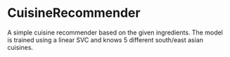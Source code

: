 # CuisineRecommender

A simple cuisine recommender based on the given ingredients. The model is trained using a linear SVC and knows 5 different south/east asian cuisines. 
